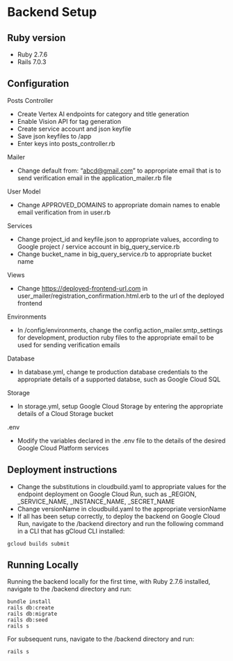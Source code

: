 # Backend Setup

## Ruby version
* Ruby 2.7.6
* Rails 7.0.3

## Configuration

Posts Controller
* Create Vertex AI endpoints for category and title generation
* Enable Vision API for tag generation
* Create service account and json keyfile
* Save json keyfiles to /app
* Enter keys into posts_controller.rb

Mailer
* Change default from: “abcd@gmail.com” to appropriate email that is to send verification email in the application_mailer.rb file

User Model
* Change APPROVED_DOMAINS to appropriate domain names to enable email verification from in user.rb

Services
* Change project_id and keyfile.json to appropriate values, according to Google project / service account in big_query_service.rb
* Change bucket_name in big_query_service.rb to appropriate bucket name

Views
* Change https://deployed-frontend-url.com in user_mailer/registration_confirmation.html.erb to the url of the deployed frontend

Environments
* In /config/environments, change the config.action_mailer.smtp_settings for development, production ruby files to the appropriate email to be used for sending verification emails

Database
* In database.yml, change te production database credentials to the appropriate details of a supported databse, such as Google Cloud SQL

Storage
* In storage.yml, setup Google Cloud Storage by entering the appropriate details of a Cloud Storage bucket

.env
* Modify the variables declared in the .env file to the details of the desired Google Cloud Platform services

## Deployment instructions
* Change the substitutions in cloudbuild.yaml to appropriate values for the endpoint deployment on Google Cloud Run, such as _REGION, _SERVICE_NAME, _INSTANCE_NAME, _SECRET_NAME
* Change versionName in cloudbuild.yaml to the appropriate versionName
* If all has been setup correctly, to deploy the backend on Google Cloud Run, navigate to the /backend directory and run the following command in a CLI that has gCloud CLI installed:
```
gcloud builds submit
```

## Running Locally
Running the backend locally for the first time, with Ruby 2.7.6 installed, navigate to the /backend directory and run:
```
bundle install
rails db:create
rails db:migrate
rails db:seed
rails s
```
For subsequent runs, navigate to the /backend directory and run:
```
rails s
```